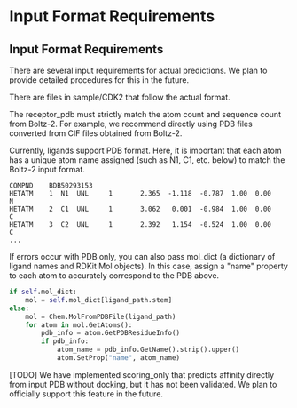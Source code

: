 # Input Format Requirements

## Input Format Requirements
There are several input requirements for actual predictions. We plan to provide detailed procedures for this in the future.

There are files in sample/CDK2 that follow the actual format.

The receptor_pdb must strictly match the atom count and sequence count from Boltz-2. For example, we recommend directly using PDB files converted from CIF files obtained from Boltz-2.

Currently, ligands support PDB format. Here, it is important that each atom has a unique atom name assigned (such as N1, C1, etc. below) to match the Boltz-2 input format.

```pdb
COMPND    BDB50293153
HETATM    1  N1  UNL     1       2.365  -1.118  -0.787  1.00  0.00           N
HETATM    2  C1  UNL     1       3.062   0.001  -0.984  1.00  0.00           C
HETATM    3  C2  UNL     1       2.392   1.154  -0.524  1.00  0.00           C
...
```

If errors occur with PDB only, you can also pass mol_dict (a dictionary of ligand names and RDKit Mol objects). In this case, assign a "name" property to each atom to accurately correspond to the PDB above.

```python
if self.mol_dict:
    mol = self.mol_dict[ligand_path.stem]
else:
    mol = Chem.MolFromPDBFile(ligand_path)
    for atom in mol.GetAtoms():
        pdb_info = atom.GetPDBResidueInfo()
        if pdb_info:
            atom_name = pdb_info.GetName().strip().upper()
            atom.SetProp("name", atom_name)
```

[TODO] We have implemented scoring_only that predicts affinity directly from input PDB without docking, but it has not been validated. We plan to officially support this feature in the future.
